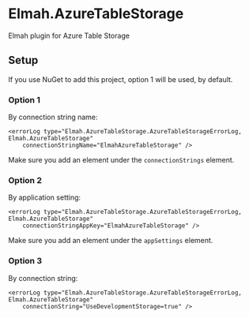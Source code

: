 Elmah.AzureTableStorage
=======================

Elmah plugin for Azure Table Storage

Setup 
-----

If you use NuGet to add this project, option 1 will be used, by default.

### Option 1

By connection string name:

    <errorLog type="Elmah.AzureTableStorage.AzureTableStorageErrorLog, Elmah.AzureTableStorage"
        connectionStringName="ElmahAzureTableStorage" />
        
Make sure you add an element under the `connectionStrings` element.

### Option 2

By application setting:

    <errorLog type="Elmah.AzureTableStorage.AzureTableStorageErrorLog, Elmah.AzureTableStorage"
        connectionStringAppKey="ElmahAzureTableStorage" />
        
Make sure you add an element under the `appSettings` element.

### Option 3

By connection string:

    <errorLog type="Elmah.AzureTableStorage.AzureTableStorageErrorLog, Elmah.AzureTableStorage" 
        connectionString="UseDevelopmentStorage=true" />

